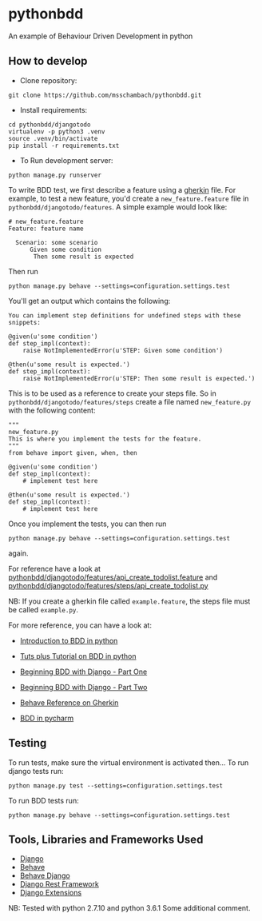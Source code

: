 # pythonbdd
An example of Behaviour Driven Development in python

## How to develop
* Clone repository: 
```
git clone https://github.com/msschambach/pythonbdd.git
```
* Install requirements:
```
cd pythonbdd/djangotodo
virtualenv -p python3 .venv
source .venv/bin/activate
pip install -r requirements.txt
```
* To Run development server:
```
python manage.py runserver
```

To write BDD test, we first describe a feature using a [gherkin](http://pythonhosted.org/behave/gherkin.html#chapter-gherkin) file. For example, to test a new feature, you'd create a `new_feature.feature` file in `pythonbdd/djangotodo/features`. A simple example would look like:
```
# new_feature.feature
Feature: feature name

  Scenario: some scenario
      Given some condition
       Then some result is expected
```

Then run
```
python manage.py behave --settings=configuration.settings.test
```

You'll get an output which contains the following:
```
You can implement step definitions for undefined steps with these snippets:

@given(u'some condition')
def step_impl(context):
    raise NotImplementedError(u'STEP: Given some condition')

@then(u'some result is expected.')
def step_impl(context):
    raise NotImplementedError(u'STEP: Then some result is expected.')
```

This is to be used as a reference to create your steps file. So in `pythonbdd/djangotodo/features/steps` create a file named `new_feature.py`
with the following content:
```
"""
new_feature.py
This is where you implement the tests for the feature.
"""
from behave import given, when, then

@given(u'some condition')
def step_impl(context):
    # implement test here

@then(u'some result is expected.')
def step_impl(context):
    # implement test here
```

Once you implement the tests, you can then run
```
python manage.py behave --settings=configuration.settings.test
```
again.

For reference have a look at [pythonbdd/djangotodo/features/api_create_todolist.feature](https://github.com/msschambach/pythonbdd/blob/master/djangotodo/features/api_create_todolist.feature)  and [pythonbdd/djangotodo/features/steps/api_create_todolist.py](https://github.com/msschambach/pythonbdd/blob/master/djangotodo/features/steps/api_create_todolist.py)

NB: If you create a gherkin file called `example.feature`, the steps file must be called `example.py`.

For more reference, you can have a look at:

* [Introduction to BDD in python](https://www.merixstudio.com/blog/behavior-driven-development-python/)

* [Tuts plus Tutorial on BDD in python](https://code.tutsplus.com/tutorials/behavior-driven-development-in-python--net-26547)

* [Beginning BDD with Django - Part One](http://whoisnicoleharris.com/2015/03/16/bdd-part-one.html)

* [Beginning BDD with Django - Part Two](http://whoisnicoleharris.com/2015/03/19/bdd-part-two.html)

* [Behave Reference on Gherkin](http://pythonhosted.org/behave/gherkin.html#chapter-gherkin)

* [BDD in pycharm](https://blog.jetbrains.com/pycharm/2017/06/upgrade-your-testing-with-behavior-driven-development/)




## Testing

To run tests, make sure the virtual environment is activated then...
To run django tests run:
```
python manage.py test --settings=configuration.settings.test
```

To run BDD tests run:
```
python manage.py behave --settings=configuration.settings.test
```

## Tools, Libraries and Frameworks Used
* [Django](https://www.djangoproject.com/)
* [Behave](https://github.com/behave/behave)
* [Behave Django](https://github.com/behave/behave-django)
* [Django Rest Framework](http://www.django-rest-framework.org/)
* [Django Extensions](https://github.com/django-extensions/django-extensions)


NB: Tested with python 2.7.10 and python 3.6.1
Some additional comment.
